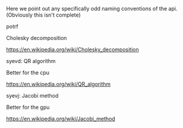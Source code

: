 Here we point out any specifically odd naming conventions of the api. (Obviously this isn't complete)

potrf

Cholesky decomposition

https://en.wikipedia.org/wiki/Cholesky_decomposition

syevd: QR algorithm

Better for the cpu

https://en.wikipedia.org/wiki/QR_algorithm

syevj: Jacobi method

Better for the gpu

https://en.wikipedia.org/wiki/Jacobi_method
